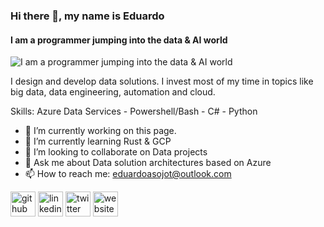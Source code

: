 ### Hi there 👋, my name is Eduardo
#### I am a programmer jumping into the data & AI world
![I am a programmer jumping into the data & AI world](https://arturssmirnovs.github.io/github-profile-readme-generator/images/banner.png)

I design and develop data solutions. I invest most of my time in topics like big data, data engineering, automation and cloud. 

Skills: Azure Data Services - Powershell/Bash - C# - Python

- 🔭 I’m currently working on this page. 
- 🌱 I’m currently learning Rust & GCP 
- 👯 I’m looking to collaborate on Data projects 
- 💬 Ask me about Data solution architectures based on Azure 
- 📫 How to reach me: eduardoasojot@outlook.com 


[<img src='https://cdn.jsdelivr.net/npm/simple-icons@3.0.1/icons/github.svg' alt='github' height='40'>](https://github.com/eduso)  [<img src='https://cdn.jsdelivr.net/npm/simple-icons@3.0.1/icons/linkedin.svg' alt='linkedin' height='40'>](https://www.linkedin.com/in/eduardosojo/)  [<img src='https://cdn.jsdelivr.net/npm/simple-icons@3.0.1/icons/twitter.svg' alt='twitter' height='40'>](https://twitter.com/eduso)  [<img src='https://cdn.jsdelivr.net/npm/simple-icons@3.0.1/icons/icloud.svg' alt='website' height='40'>](https://eduardosojo.me)  

